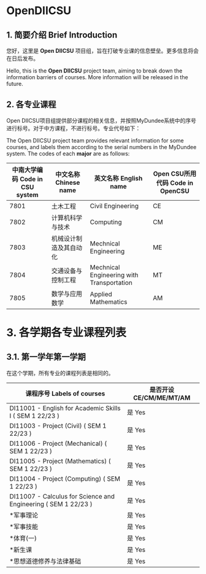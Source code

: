 # OpenDIICSU

## 1. 简要介绍 Brief Introduction

您好，这里是 **Open DIICSU** 项目组，旨在打破专业课的信息壁垒。更多信息将会在日后发布。

Hello, this is the **Open DIICSU** project team, aiming to break down the information barriers of courses. More information will be released in the future.

## 2. 各专业课程

Open DIICSU项目组提供部分课程的相关信息，并按照MyDundee系统中的序号进行标号。对于中方课程，不进行标号。专业代号如下：

The Open DIICSU project team provides relevant information for some courses, and labels them according to the serial numbers in the MyDundee system. The codes of each **major** are as follows:

| 中南大学编码 Code in CSU system | 中文名称 Chinese name | 英文名称 English name | Open CSU所用代码 Code in OpenCSU |
| --- | --- | --- | --- |
| 7801 | 土木工程 | Civil Engineering | CE |
| 7802 | 计算机科学与技术 | Computing | CM | 
| 7803 | 机械设计制造及其自动化 | Mechnical Engineering | ME |
| 7804 | 交通设备与控制工程 | Mechnical Engineering with Transportation | MT |
| 7805 | 数学与应用数学 | Applied Mathematics | AM |

# 3. 各学期各专业课程列表

## 3.1. 第一学年第一学期

在这个学期，所有专业的课程列表是相同的。

| 课程序号 Labels of courses | 是否开设 CE/CM/ME/MT/AM | 
| --- | --- | 
| DI11001 - English for Academic Skills I ( SEM 1 22/23 )| 是 Yes |
| DI11003 - Project (Civil) ( SEM 1 22/23 )| 是 Yes |
| DI11006 - Project (Mechanical) ( SEM 1 22/23 )| 是 Yes |
| DI11005 - Project (Mathematics) ( SEM 1 22/23 )| 是 Yes |
| DI11004 - Project (Computing) ( SEM 1 22/23 )| 是 Yes |
| DI11007 - Calculus for Science and Engineering ( SEM 1 22/23 )| 是 Yes |
| *军事理论| 是 Yes |
| *军事技能| 是 Yes |
| *体育(一)| 是 Yes |
| *新生课| 是 Yes |
| *思想道德修养与法律基础| 是 Yes |

